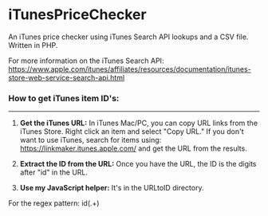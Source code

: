 # iTunesPriceChecker

An iTunes price checker using iTunes Search API lookups and a CSV file. Written in PHP.

For more information on the iTunes Search API:
https://www.apple.com/itunes/affiliates/resources/documentation/itunes-store-web-service-search-api.html

### How to get iTunes item ID's:
----------------------------

1. **Get the iTunes URL:** In iTunes Mac/PC, you can copy URL links from the iTunes Store. Right click an item and select "Copy URL." If you don't want to use iTunes, search for items using: https://linkmaker.itunes.apple.com/ and get the URL from the results.

2. **Extract the ID from the URL:** Once you have the URL, the ID is the digits after "id" in the URL.

3. **Use my JavaScript helper:** It's in the URLtoID directory.

For the regex pattern: id(.+)
